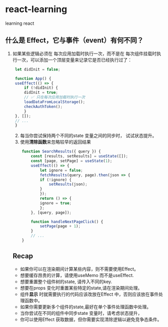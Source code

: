 # react-learning
learning react 

## 什么是 Effect，它与事件（event）有何不同？

1. 如果某些逻辑必须在 每次应用加载时执行一次，而不是在 每次组件挂载时执行一次，可以添加一个顶层变量来记录它是否已经执行过了：
   ```js
    let didInit = false;

    function App() {
    useEffect(() => {
        if (!didInit) {
        didInit = true;
        // ✅ 只在每次应用加载时执行一次
        loadDataFromLocalStorage();
        checkAuthToken();
        }
    }, []);
    // ...
    }
   ```

   2. 每当你尝试保持两个不同的state 变量之间的同步时， 试试状态提升。
   3. 使用**清除函数**来忽略较早的返回结果
    ```js
        function SearchResults({ query }) {
            const [results, setResults] = useState([]);
            const [page, setPage] = useState(1);
            useEffect(() => {
                let ignore = false;
                fetchResults(query, page).then(json => {
                if (!ignore) {
                    setResults(json);
                }
                });
                return () => {
                ignore = true;
                };
            }, [query, page]);

            function handleNextPageClick() {
                setPage(page + 1);
            }
            // ...
        }
    ```

    ## Recap
    - 如果你可以在渲染期间计算某些内容，则不需要使用Effect。
    - 想要缓存昂贵的计算，请使用useMemo 而不是useEffect.
    - 想要重置整个组件树的state, 请传入不同的key.
    - 想要在props 变化时重置某些特定的state,请在渲染期间处理。
    - 组件**显示** 时就需要执行的代码应该改放在Effect 中，否则应该放在事件处理函数中。
    - 如果你需要更新多个组件的state,最好在单个事件处理函数中处理。
    - 当你尝试在不同的组件中同步state 变量时，请考虑状态提升，
    - 你可以使用Effect 获取数据，但你需要实现清除逻辑以避免竞争态条件。



